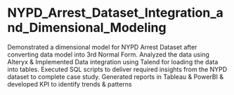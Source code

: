 # NYPD_Arrest_Dataset_Integration_and_Dimensional_Modeling
Demonstrated a dimensional model for NYPD Arrest Dataset after converting data model into 3rd Normal Form. Analyzed the data using Alteryx &amp; Implemented Data integration using Talend for loading the data into tables. Executed SQL scripts to deliver required insights from the NYPD dataset to complete case study. Generated reports in Tableau &amp; PowerBI &amp; developed KPI to identify trends &amp; patterns
